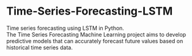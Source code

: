 # Time-Series-Forecasting-LSTM
Time series forecasting using LSTM in Python.<br>The Time Series Forecasting Machine Learning project aims to develop predictive models that can accurately forecast future values based on historical time series data.
